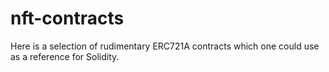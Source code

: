 # nft-contracts
Here is a selection of rudimentary ERC721A contracts which one could use as a reference for Solidity.
